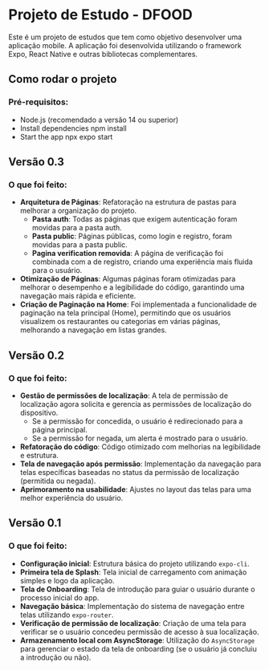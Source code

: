 # Projeto de Estudo - DFOOD

Este é um projeto de estudos que tem como objetivo desenvolver uma aplicação mobile. A aplicação foi desenvolvida utilizando o framework Expo, React Native e outras bibliotecas complementares.

## Como rodar o projeto

### Pré-requisitos:

- Node.js (recomendado a versão 14 ou superior)
- Install dependencies
   npm install
- Start the app
   npx expo start

## Versão 0.3

### O que foi feito:

- **Arquitetura de Páginas**: Refatoração na estrutura de pastas para melhorar a organização do projeto.
   - **Pasta auth**: Todas as páginas que exigem autenticação foram movidas para a pasta auth.
   - **Pasta public**: Páginas públicas, como login e registro, foram movidas para a pasta public.
   - **Pagina verification removida**: A página de verificação foi combinada com a de registro, criando uma experiência mais fluida para o usuário.
- **Otimização de Páginas**: Algumas páginas foram otimizadas para melhorar o desempenho e a legibilidade do código, garantindo uma navegação mais rápida e eficiente.
- **Criação de Paginação na Home**: Foi implementada a funcionalidade de paginação na tela principal (Home), permitindo que os usuários visualizem os restaurantes ou categorias em várias páginas, melhorando a navegação em listas grandes.

## Versão 0.2

### O que foi feito:

- **Gestão de permissões de localização**: A tela de permissão de localização agora solicita e gerencia as permissões de localização do dispositivo. 
    - Se a permissão for concedida, o usuário é redirecionado para a página principal.
    - Se a permissão for negada, um alerta é mostrado para o usuário.
- **Refatoração do código**: Código otimizado com melhorias na legibilidade e estrutura.
- **Tela de navegação após permissão**: Implementação da navegação para telas específicas baseadas no status da permissão de localização (permitida ou negada).
- **Aprimoramento na usabilidade**: Ajustes no layout das telas para uma melhor experiência do usuário.

## Versão 0.1

### O que foi feito:

- **Configuração inicial**: Estrutura básica do projeto utilizando `expo-cli`.
- **Primeira tela de Splash**: Tela inicial de carregamento com animação simples e logo da aplicação.
- **Tela de Onboarding**: Tela de introdução para guiar o usuário durante o processo inicial do app.
- **Navegação básica**: Implementação do sistema de navegação entre telas utilizando `expo-router`.
- **Verificação de permissão de localização**: Criação de uma tela para verificar se o usuário concedeu permissão de acesso à sua localização.
- **Armazenamento local com AsyncStorage**: Utilização do `AsyncStorage` para gerenciar o estado da tela de onboarding (se o usuário já concluiu a introdução ou não).
